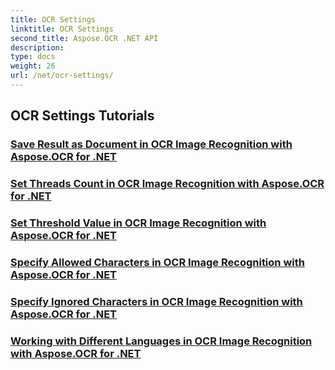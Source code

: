 ```yaml
---
title: OCR Settings
linktitle: OCR Settings
second_title: Aspose.OCR .NET API
description: 
type: docs
weight: 26
url: /net/ocr-settings/
---
```


## OCR Settings Tutorials
### [Save Result as Document in OCR Image Recognition with Aspose.OCR for .NET](.//ocr-settings/save-result-as-document/)
### [Set Threads Count in OCR Image Recognition with Aspose.OCR for .NET](.//ocr-settings/set-threads-count/)
### [Set Threshold Value in OCR Image Recognition with Aspose.OCR for .NET](.//ocr-settings/set-threshold-value/)
### [Specify Allowed Characters in OCR Image Recognition with Aspose.OCR for .NET](.//ocr-settings/specify-allowed-characters/)
### [Specify Ignored Characters in OCR Image Recognition with Aspose.OCR for .NET](.//ocr-settings/specify-ignored-characters/)
### [Working with Different Languages in OCR Image Recognition with Aspose.OCR for .NET](.//ocr-settings/working-with-different-languages/)